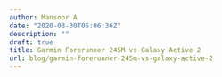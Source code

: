 ```yaml
---
author: Mansoor A
date: "2020-03-30T05:06:36Z"
description: ""
draft: true
title: Garmin Forerunner 245M vs Galaxy Active 2
url: blog/garmin-forerunner-245m-vs-galaxy-active-2
---
```





